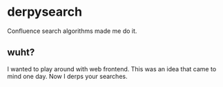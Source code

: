 # derpysearch

Confluence search algorithms made me do it.

## wuht?

I wanted to play around with web frontend. This was an idea that came to mind one day. Now I derps your searches.

